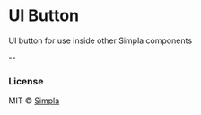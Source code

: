 # UI Button

UI button for use inside other Simpla components

--

### License

MIT © [Simpla](http://simpla.io)

[bower-badge]: https://img.shields.io/bower/v/sm-ui-button.svg
[bowerlicense-badge]: https://img.shields.io/bower/l/sm-ui-button.svg
[travis-badge]: https://img.shields.io/travis/simplaio/sm-ui-button.svg
[travis-url]: https://travis-ci.org/simplaio/sm-ui-button
[bowerdeps-badge]: https://img.shields.io/gemnasium/simplaio/sm-ui-button.svg
[bowerdeps-url]: https://gemnasium.com/bower/sm-ui-button
[npmdeps-badge]: https://img.shields.io/david/simplaio/sm-ui-button.svg
[npmdeps-url]: https://david-dm.org/simplaio/sm-ui-button
[npmdevdeps-badge]: https://img.shields.io/david/dev/simplaio/sm-ui-button.svg?theme=shields.io
[npmdevdeps-url]: https://david-dm.org/dev/simplaio/sm-ui-button#info=devDependencies
